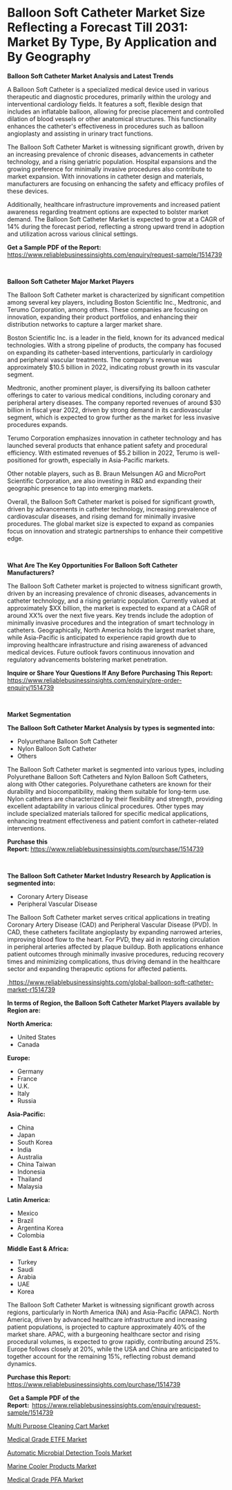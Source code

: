 <p><h1>Balloon Soft Catheter Market Size Reflecting a Forecast Till 2031: Market By Type, By Application and By Geography</h1></p><p><strong>Balloon Soft Catheter Market Analysis and Latest Trends</strong></p>
<p><p>A Balloon Soft Catheter is a specialized medical device used in various therapeutic and diagnostic procedures, primarily within the urology and interventional cardiology fields. It features a soft, flexible design that includes an inflatable balloon, allowing for precise placement and controlled dilation of blood vessels or other anatomical structures. This functionality enhances the catheter's effectiveness in procedures such as balloon angioplasty and assisting in urinary tract functions.</p><p>The Balloon Soft Catheter Market is witnessing significant growth, driven by an increasing prevalence of chronic diseases, advancements in catheter technology, and a rising geriatric population. Hospital expansions and the growing preference for minimally invasive procedures also contribute to market expansion. With innovations in catheter design and materials, manufacturers are focusing on enhancing the safety and efficacy profiles of these devices.</p><p>Additionally, healthcare infrastructure improvements and increased patient awareness regarding treatment options are expected to bolster market demand. The Balloon Soft Catheter Market is expected to grow at a CAGR of 14% during the forecast period, reflecting a strong upward trend in adoption and utilization across various clinical settings.</p></p>
<p><strong>Get a Sample PDF of the Report:&nbsp;</strong> <a href="https://www.reliablebusinessinsights.com/enquiry/request-sample/1514739?utm_campaign=57&utm_medium=2&utm_source=Github&utm_content=ia&utm_term=27102024&utm_id=balloon-soft-catheter">https://www.reliablebusinessinsights.com/enquiry/request-sample/1514739</a></p>
<p>&nbsp;</p>
<p><strong>Balloon Soft Catheter Major Market Players</strong></p>
<p><p>The Balloon Soft Catheter market is characterized by significant competition among several key players, including Boston Scientific Inc., Medtronic, and Terumo Corporation, among others. These companies are focusing on innovation, expanding their product portfolios, and enhancing their distribution networks to capture a larger market share.</p><p>Boston Scientific Inc. is a leader in the field, known for its advanced medical technologies. With a strong pipeline of products, the company has focused on expanding its catheter-based interventions, particularly in cardiology and peripheral vascular treatments. The company's revenue was approximately $10.5 billion in 2022, indicating robust growth in its vascular segment.</p><p>Medtronic, another prominent player, is diversifying its balloon catheter offerings to cater to various medical conditions, including coronary and peripheral artery diseases. The company reported revenues of around $30 billion in fiscal year 2022, driven by strong demand in its cardiovascular segment, which is expected to grow further as the market for less invasive procedures expands.</p><p>Terumo Corporation emphasizes innovation in catheter technology and has launched several products that enhance patient safety and procedural efficiency. With estimated revenues of $5.2 billion in 2022, Terumo is well-positioned for growth, especially in Asia-Pacific markets.</p><p>Other notable players, such as B. Braun Melsungen AG and MicroPort Scientific Corporation, are also investing in R&D and expanding their geographic presence to tap into emerging markets.</p><p>Overall, the Balloon Soft Catheter market is poised for significant growth, driven by advancements in catheter technology, increasing prevalence of cardiovascular diseases, and rising demand for minimally invasive procedures. The global market size is expected to expand as companies focus on innovation and strategic partnerships to enhance their competitive edge.</p></p>
<p>&nbsp;</p>
<p><strong>What Are The Key Opportunities For Balloon Soft Catheter Manufacturers?</strong></p>
<p><p>The Balloon Soft Catheter market is projected to witness significant growth, driven by an increasing prevalence of chronic diseases, advancements in catheter technology, and a rising geriatric population. Currently valued at approximately $XX billion, the market is expected to expand at a CAGR of around XX% over the next five years. Key trends include the adoption of minimally invasive procedures and the integration of smart technology in catheters. Geographically, North America holds the largest market share, while Asia-Pacific is anticipated to experience rapid growth due to improving healthcare infrastructure and rising awareness of advanced medical devices. Future outlook favors continuous innovation and regulatory advancements bolstering market penetration.</p></p>
<p><strong>Inquire or Share Your Questions If Any Before Purchasing This Report:</strong> <a href="https://www.reliablebusinessinsights.com/enquiry/pre-order-enquiry/1514739?utm_campaign=57&utm_medium=2&utm_source=Github&utm_content=ia&utm_term=27102024&utm_id=balloon-soft-catheter">https://www.reliablebusinessinsights.com/enquiry/pre-order-enquiry/1514739</a></p>
<p>&nbsp;</p>
<p><strong>Market Segmentation</strong></p>
<p><strong>The Balloon Soft Catheter Market Analysis by types is segmented into:</strong></p>
<p><ul><li>Polyurethane Balloon Soft Catheter</li><li>Nylon Balloon Soft Catheter</li><li>Others</li></ul></p>
<p><p>The Balloon Soft Catheter market is segmented into various types, including Polyurethane Balloon Soft Catheters and Nylon Balloon Soft Catheters, along with Other categories. Polyurethane catheters are known for their durability and biocompatibility, making them suitable for long-term use. Nylon catheters are characterized by their flexibility and strength, providing excellent adaptability in various clinical procedures. Other types may include specialized materials tailored for specific medical applications, enhancing treatment effectiveness and patient comfort in catheter-related interventions.</p></p>
<p><strong>Purchase this Report:&nbsp;</strong><a href="https://www.reliablebusinessinsights.com/purchase/1514739?utm_campaign=57&utm_medium=2&utm_source=Github&utm_content=ia&utm_term=27102024&utm_id=balloon-soft-catheter">https://www.reliablebusinessinsights.com/purchase/1514739</a></p>
<p>&nbsp;</p>
<p><strong>The Balloon Soft Catheter Market Industry Research by Application is segmented into:</strong></p>
<p><ul><li>Coronary Artery Disease</li><li>Peripheral Vascular Disease</li></ul></p>
<p><p>The Balloon Soft Catheter market serves critical applications in treating Coronary Artery Disease (CAD) and Peripheral Vascular Disease (PVD). In CAD, these catheters facilitate angioplasty by expanding narrowed arteries, improving blood flow to the heart. For PVD, they aid in restoring circulation in peripheral arteries affected by plaque buildup. Both applications enhance patient outcomes through minimally invasive procedures, reducing recovery times and minimizing complications, thus driving demand in the healthcare sector and expanding therapeutic options for affected patients.</p></p>
<p><a href="https://www.reliablebusinessinsights.com/global-balloon-soft-catheter-market-r1514739?utm_campaign=57&utm_medium=2&utm_source=Github&utm_content=ia&utm_term=27102024&utm_id=balloon-soft-catheter">&nbsp;https://www.reliablebusinessinsights.com/global-balloon-soft-catheter-market-r1514739</a></p>
<p><strong>In terms of Region, the Balloon Soft Catheter Market Players available by Region are:</strong></p>
<p>
    <p> <strong> North America: </strong>
        <ul>
            <li>United States</li>
            <li>Canada</li>
        </ul>
        </p> 
    <p> <strong> Europe: </strong>
        <ul>
            <li>Germany</li>
            <li>France</li>
            <li>U.K.</li>
            <li>Italy</li>
            <li>Russia</li>
        </ul>
        </p> 
    <p> <strong> Asia-Pacific: </strong>
        <ul>
            <li>China</li>
            <li>Japan</li>
            <li>South Korea</li>
            <li>India</li>
            <li>Australia</li>
            <li>China Taiwan</li>
            <li>Indonesia</li>
            <li>Thailand</li>
            <li>Malaysia</li>
        </ul>
        </p> 
    <p> <strong> Latin America: </strong>
        <ul>
            <li>Mexico</li>
            <li>Brazil</li>
            <li>Argentina Korea</li>
            <li>Colombia</li>
        </ul>
        </p> 
    <p> <strong> Middle East & Africa: </strong>
        <ul>
            <li>Turkey</li>
            <li>Saudi</li>
            <li>Arabia</li>
            <li>UAE</li>
            <li>Korea</li>
        </ul>
    </p>
    </p>
<p><p>The Balloon Soft Catheter Market is witnessing significant growth across regions, particularly in North America (NA) and Asia-Pacific (APAC). North America, driven by advanced healthcare infrastructure and increasing patient populations, is projected to capture approximately 40% of the market share. APAC, with a burgeoning healthcare sector and rising procedural volumes, is expected to grow rapidly, contributing around 25%. Europe follows closely at 20%, while the USA and China are anticipated to together account for the remaining 15%, reflecting robust demand dynamics.</p></p>
<p><strong>Purchase this Report: </strong><a href="https://www.reliablebusinessinsights.com/purchase/1514739?utm_campaign=57&utm_medium=2&utm_source=Github&utm_content=ia&utm_term=27102024&utm_id=balloon-soft-catheter">https://www.reliablebusinessinsights.com/purchase/1514739</a></p>
<p>&nbsp;<strong>Get a Sample PDF of the Report:&nbsp;&nbsp;</strong><a href="https://www.reliablebusinessinsights.com/enquiry/request-sample/1514739?utm_campaign=57&utm_medium=2&utm_source=Github&utm_content=ia&utm_term=27102024&utm_id=balloon-soft-catheter">https://www.reliablebusinessinsights.com/enquiry/request-sample/1514739</a></p>
<p><strong></strong></p>
<p><p><a href="https://issuu.com/reportprime-2/docs/multi-purpose-cleaning-cart-market-_caa65e9c524bbd?utm_campaign=57&utm_medium=2&utm_source=Github&utm_content=ia&utm_term=27102024&utm_id=balloon-soft-catheter">Multi Purpose Cleaning Cart Market</a></p><p><a href="https://github.com/laurettae0ac/Market-Research-Report-List-1/blob/main/medical-grade-etfe-market.md?utm_campaign=57&utm_medium=2&utm_source=Github&utm_content=ia&utm_term=27102024&utm_id=balloon-soft-catheter">Medical Grade ETFE Market</a></p><p><a href="https://www.linkedin.com/pulse/deep-dive-automatic-microbial-detection-tools-market-lizvc?utm_campaign=57&utm_medium=2&utm_source=Github&utm_content=ia&utm_term=27102024&utm_id=balloon-soft-catheter">Automatic Microbial Detection Tools Market</a></p><p><a href="https://issuu.com/reportprime-2/docs/marine-cooler-products-market-size-_d7eb92a5d71d32?utm_campaign=57&utm_medium=2&utm_source=Github&utm_content=ia&utm_term=27102024&utm_id=balloon-soft-catheter">Marine Cooler Products Market</a></p><p><a href="https://github.com/fratgqppizur/Market-Research-Report-List-1/blob/main/medical-grade-pfa-market.md?utm_campaign=57&utm_medium=2&utm_source=Github&utm_content=ia&utm_term=27102024&utm_id=balloon-soft-catheter">Medical Grade PFA Market</a></p></p>